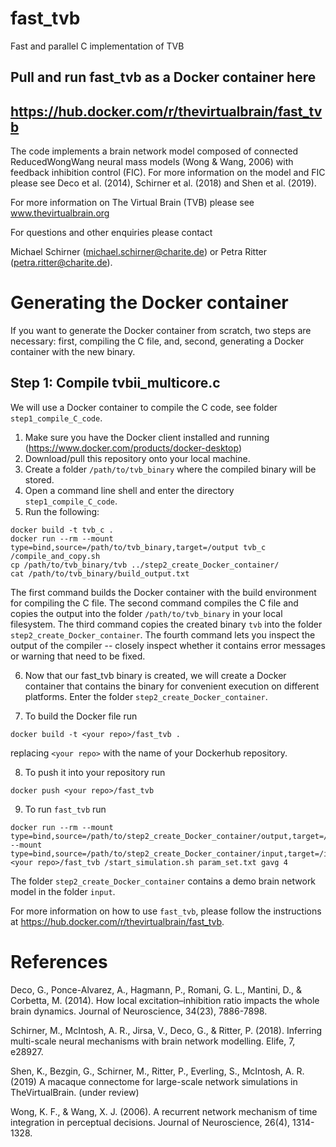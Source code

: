 # fast_tvb
Fast and parallel C implementation of TVB

## Pull and run fast_tvb as a Docker container here
## https://hub.docker.com/r/thevirtualbrain/fast_tvb


The code implements a brain network model composed of connected ReducedWongWang neural mass models (Wong & Wang, 2006) with feedback inhibition control (FIC). For more information on the model and FIC please see Deco et al. (2014), Schirner et al. (2018) and Shen et al. (2019).

For more information on The Virtual Brain (TVB) please see 
www.thevirtualbrain.org

For questions and other enquiries please contact 

Michael Schirner (michael.schirner@charite.de) or 
Petra Ritter (petra.ritter@charite.de).

# Generating the Docker container

If you want to generate the Docker container from scratch, two steps are necessary: first, compiling the C file, and, second, generating a Docker container with the new binary.

## Step 1: Compile tvbii_multicore.c

We will use a Docker container to compile the C code, see folder `step1_compile_C_code`.
1. Make sure you have the Docker client installed and running (https://www.docker.com/products/docker-desktop)
2. Download/pull this repository onto your local machine.
3. Create a folder `/path/to/tvb_binary` where the compiled binary will be stored.
4. Open a command line shell and enter the directory `step1_compile_C_code`.
5. Run the following:
```
docker build -t tvb_c .
docker run --rm --mount type=bind,source=/path/to/tvb_binary,target=/output tvb_c /compile_and_copy.sh
cp /path/to/tvb_binary/tvb ../step2_create_Docker_container/
cat /path/to/tvb_binary/build_output.txt
```
The first command builds the Docker container with the build environment for compiling the C file. The second command compiles the C file and copies the output into the folder `/path/to/tvb_binary` in your local filesystem. The third command copies the created binary `tvb` into the folder `step2_create_Docker_container`. The fourth command lets you inspect the output of the compiler -- closely inspect whether it contains error messages or warning that need to be fixed.  

6. Now that our fast_tvb binary is created, we will create a Docker container that contains the binary for convenient execution on different platforms. Enter the folder `step2_create_Docker_container`.  

7. To build the Docker file run
```
docker build -t <your repo>/fast_tvb .
```
replacing `<your repo>` with the name of your Dockerhub repository.  

8. To push it into your repository run
```
docker push <your repo>/fast_tvb
``` 

9. To run `fast_tvb` run
```
docker run --rm --mount type=bind,source=/path/to/step2_create_Docker_container/output,target=/output --mount type=bind,source=/path/to/step2_create_Docker_container/input,target=/input  <your repo>/fast_tvb /start_simulation.sh param_set.txt gavg 4
```
The folder `step2_create_Docker_container` contains a demo brain network model in the folder `input`.


For more information on how to use `fast_tvb`, please follow the instructions at https://hub.docker.com/r/thevirtualbrain/fast_tvb.

  
# References
  
  Deco, G., Ponce-Alvarez, A., Hagmann, P., Romani, G. L., Mantini, D., & Corbetta, M. (2014). How local excitation–inhibition ratio impacts the whole brain dynamics. Journal of Neuroscience, 34(23), 7886-7898.
  
  Schirner, M., McIntosh, A. R., Jirsa, V., Deco, G., & Ritter, P. (2018). Inferring multi-scale neural mechanisms with brain network modelling. Elife, 7, e28927.
  
  Shen, K., Bezgin, G., Schirner, M., Ritter, P., Everling, S., McIntosh, A. R. (2019) A macaque connectome for large-scale network simulations in TheVirtualBrain. (under review)
  
  Wong, K. F., & Wang, X. J. (2006). A recurrent network mechanism of time integration in perceptual decisions. Journal of Neuroscience, 26(4), 1314-1328.
